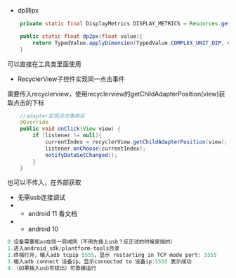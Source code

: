 - dp转px
```java
    private static final DisplayMetrics DISPLAY_METRICS = Resources.getSystem().getDisplayMetrics();

    public static float dp2px(float value){
        return TypedValue.applyDimension(TypedValue.COMPLEX_UNIT_DIP, value, DISPLAY_METRICS);
    }
```
可以直接在工具类里面使用

- RecyclerView子控件实现同一点击事件

需要传入recyclerview，使用recyclerview的getChildAdapterPosition(view)获取点击的下标
```java
    //adapter实现点击事件后
    @Override
    public void onClick(View view) {
        if (listener != null){
            currentIndex = recyclerView.getChildAdapterPosition(view);
            listener.onChoose(currentIndex);
            notifyDataSetChanged();
        }
    }
```
也可以不传入，在外部获取
- 无需usb连接调试
- - android 11 看文档
- - android 10
```java
0.设备需要和as在同一局域网（不用先插上usb？反正试的时候是插的）
1.进入android_sdk/plantform-tools目录
2.终端打开，输入adb tcpip 5555，显示 restarting in TCP mode port: 5555
3.输入adb connect 设备ip，显示connected to 设备ip:5555 表示成功
4.（如果插入usb可拔出）可直接运行
```



